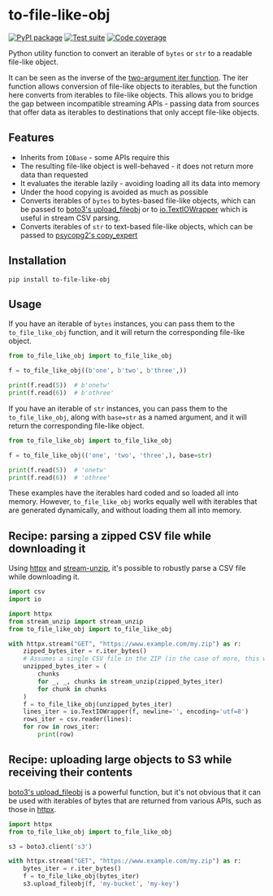 # to-file-like-obj

[![PyPI package](https://img.shields.io/pypi/v/to-file-like-obj?label=PyPI%20package&color=%234c1)](https://pypi.org/project/to-file-like-obj/) [![Test suite](https://img.shields.io/github/actions/workflow/status/uktrade/to-file-like-obj/test.yml?label=Test%20suite)](https://github.com/uktrade/to-file-like-obj/actions/workflows/test.yml) [![Code coverage](https://img.shields.io/codecov/c/github/uktrade/to-file-like-obj?label=Code%20coverage)](https://app.codecov.io/gh/uktrade/to-file-like-obj)

Python utility function to convert an iterable of `bytes` or `str` to a readable file-like object.

It can be seen as the inverse of the [two-argument iter function](https://docs.python.org/3/library/functions.html#iter). The iter function allows conversion of file-like objects to iterables, but the function here converts from iterables to file-like objects. This allows you to bridge the gap between incompatible streaming APIs - passing data from sources that offer data as iterables to destinations that only accept file-like objects.


## Features

- Inherits from `IOBase` - some APIs require this
- The resulting file-like object is well-behaved - it does not return more data than requested
- It evaluates the iterable lazily - avoiding loading all its data into memory
- Under the hood copying is avoided as much as possible
- Converts iterables of `bytes` to bytes-based file-like objects, which can be passed to [boto3's upload_fileobj](https://boto3.amazonaws.com/v1/documentation/api/latest/reference/services/s3/client/upload_fileobj.html) or to [io.TextIOWrapper](https://docs.python.org/3/library/io.html#io.TextIOWrapper) which is useful in stream CSV parsing.
- Converts iterables of `str` to text-based file-like objects, which can be passed to [psycopg2's copy_expert](https://www.psycopg.org/docs/cursor.html#cursor.copy_expert)


## Installation

```shell
pip install to-file-like-obj
```


## Usage

If you have an iterable of `bytes` instances, you can pass them to the `to_file_like_obj` function, and it will return the corresponding file-like object.

```python
from to_file_like_obj import to_file_like_obj

f = to_file_like_obj((b'one', b'two', b'three',))

print(f.read(5))  # b'onetw'
print(f.read(6))  # b'othree'
```

If you have an iterable of `str` instances, you can pass them to the `to_file_like_obj`, along with `base=str` as a named argument, and it will return the corresponding file-like object.

```python
from to_file_like_obj import to_file_like_obj

f = to_file_like_obj(('one', 'two', 'three',), base=str)

print(f.read(5))  # 'onetw'
print(f.read(6))  # 'othree'
```

These examples have the iterables hard coded and so loaded all into memory. However, `to_file_like_obj` works equally well with iterables that are generated dynamically, and without loading them all into memory.


## Recipe: parsing a zipped CSV file while downloading it

Using [httpx](https://www.python-httpx.org/) and [stream-unzip](https://stream-unzip.docs.trade.gov.uk/), it's possible to robustly parse a CSV file while downloading it.

```python
import csv
import io

import httpx
from stream_unzip import stream_unzip
from to_file_like_obj import to_file_like_obj

with httpx.stream("GET", "https://www.example.com/my.zip") as r:
    zipped_bytes_iter = r.iter_bytes()
    # Assumes a single CSV file in the ZIP (in the case of more, this will concatanate them together)
    unzipped_bytes_iter = (
        chunks
        for _, _, chunks in stream_unzip(zipped_bytes_iter)
        for chunk in chunks
    )
    f = to_file_like_obj(unzipped_bytes_iter)
    lines_iter = io.TextIOWrapper(f, newline='', encoding='utf=8')
    rows_iter = csv.reader(lines):
    for row in rows_iter:
        print(row)
```


## Recipe: uploading large objects to S3 while receiving their contents

[boto3's upload_fileobj](https://boto3.amazonaws.com/v1/documentation/api/latest/reference/services/s3/client/upload_fileobj.html) is a powerful function, but it's not obvious that it can be used with iterables of bytes that are returned from various APIs, such as those in [httpx](https://www.python-httpx.org/).

```python
import httpx
from to_file_like_obj import to_file_like_obj

s3 = boto3.client('s3')

with httpx.stream("GET", "https://www.example.com/my.zip") as r:
    bytes_iter = r.iter_bytes()
    f = to_file_like_obj(bytes_iter)
    s3.upload_fileobj(f, 'my-bucket', 'my-key')
```
